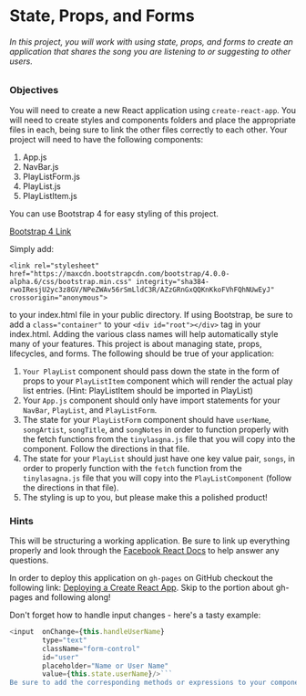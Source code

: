 # State, Props, and Forms
###### In this project, you will work with using state, props, and forms to create an application that shares the song you are listening to or suggesting to other users.

### Objectives  

You will need to create a new React application using ```create-react-app```.
You will need to create styles and components folders and place the appropriate files in each, being sure to link the other files correctly to each other.
Your project will need to have the following components:
1. App.js
2. NavBar.js
3. PlayListForm.js
4. PlayList.js
5. PlayListItem.js

You can use Bootstrap 4 for easy styling of this project.

[Bootstrap 4 Link](https://v4-alpha.getbootstrap.com/)

Simply add:

```<link rel="stylesheet" href="https://maxcdn.bootstrapcdn.com/bootstrap/4.0.0-alpha.6/css/bootstrap.min.css" integrity="sha384-rwoIResjU2yc3z8GV/NPeZWAv56rSmLldC3R/AZzGRnGxQQKnKkoFVhFQhNUwEyJ" crossorigin="anonymous">```

to your index.html file in your public directory.
If using Bootstrap, be sure to add a ```class="container"``` to your ```<div id="root"></div>``` tag in your index.html.
Adding the various class names will help automatically style many of your features.
This project is about managing state, props, lifecycles, and forms. The following should be true of your application:

1. ```Your PlayList``` component should pass down the state in the form of props to your ```PlayListItem``` component which will render the actual play list entries. (Hint: PlayListItem should be imported in PlayList)
2. Your ```App.js``` component should only have import statements for your ```NavBar```, ```PlayList```, and ```PlayListForm```.
3. The state for your ```PlayListForm``` component should have ```userName```, ```songArtist```, ```songTitle```, and ```songNotes``` in order to function properly with the fetch functions from the ```tinylasgna.js``` file that you will copy into the component. Follow the directions in that file.
4. The state for your ```PlayList``` should just have one key value pair, ```songs```, in order to properly function with the ```fetch``` function from the ```tinylasagna.js``` file that you will copy into the ```PlayListComponent``` (follow the directions in that file).
5. The styling is up to you, but please make this a polished product!

### Hints  

This will be structuring a working application. Be sure to link up everything properly and look through the [Facebook React Docs](https://facebook.github.io/react/) to help answer any questions.

In order to deploy this application on ```gh-pages``` on GitHub checkout the following link: [Deploying a Create React App](http://jakewiesler.com/surge-vs-github-pages-deploying-a-create-react-app-project/). Skip to the portion about gh-pages and following along!

Don't forget how to handle input changes - here's a tasty example:


```JavaScript
<input  onChange={this.handleUserName}
        type="text"
        className="form-control"
        id="user"
        placeholder="Name or User Name"
        value={this.state.userName}/>```
Be sure to add the corresponding methods or expressions to your component. Look back over the lesson material for help.
